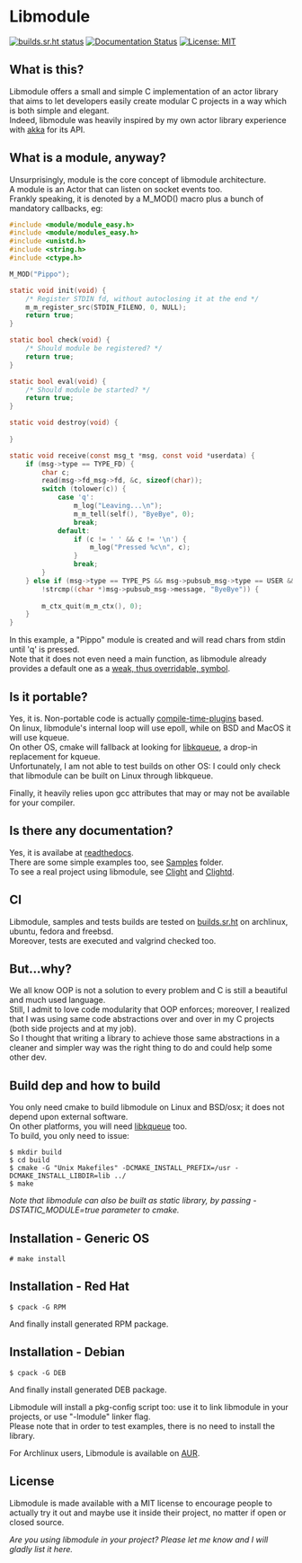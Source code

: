 # Libmodule

[![builds.sr.ht status](https://builds.sr.ht/~fededp/libmodule.svg)](https://builds.sr.ht/~fededp/libmodule?)
[![Documentation Status](https://readthedocs.org/projects/libmodule/badge/?version=latest)](http://libmodule.readthedocs.io/en/latest/?badge=latest)
[![License: MIT](https://img.shields.io/badge/License-MIT-yellow.svg)](https://opensource.org/licenses/MIT)

## What is this?

Libmodule offers a small and simple C implementation of an actor library that aims to let developers easily create modular C projects in a way which is both simple and elegant.  
Indeed, libmodule was heavily inspired by my own actor library experience with [akka](https://akka.io/) for its API.  

## What is a module, anyway?

Unsurprisingly, module is the core concept of libmodule architecture.  
A module is an Actor that can listen on socket events too.  
Frankly speaking, it is denoted by a M_MOD() macro plus a bunch of mandatory callbacks, eg:
```C
#include <module/module_easy.h>
#include <module/modules_easy.h>
#include <unistd.h>
#include <string.h>
#include <ctype.h>

M_MOD("Pippo");

static void init(void) {
    /* Register STDIN fd, without autoclosing it at the end */
    m_m_register_src(STDIN_FILENO, 0, NULL);
    return true;
}

static bool check(void) {
    /* Should module be registered? */
    return true;
}

static bool eval(void) {
    /* Should module be started? */
    return true;
}

static void destroy(void) {
    
}

static void receive(const msg_t *msg, const void *userdata) {
    if (msg->type == TYPE_FD) {
        char c;
        read(msg->fd_msg->fd, &c, sizeof(char));
        switch (tolower(c)) {
            case 'q':
                m_log("Leaving...\n");
                m_m_tell(self(), "ByeBye", 0);
                break;
            default:
                if (c != ' ' && c != '\n') {
                    m_log("Pressed %c\n", c);
                }
                break;
        }
    } else if (msg->type == TYPE_PS && msg->pubsub_msg->type == USER && 
        !strcmp((char *)msg->pubsub_msg->message, "ByeBye")) {
        
        m_ctx_quit(m_m_ctx(), 0);
    }
}
```
In this example, a "Pippo" module is created and will read chars from stdin until 'q' is pressed.  
Note that it does not even need a main function, as libmodule already provides a default one as a [weak, thus overridable, symbol](https://gcc.gnu.org/onlinedocs/gcc-3.2/gcc/Function-Attributes.html).  

## Is it portable?

Yes, it is. Non-portable code is actually [compile-time-plugins](https://github.com/FedeDP/libmodule/tree/master/Lib/poll_plugins) based.  
On linux, libmodule's internal loop will use epoll, while on BSD and MacOS it will use kqueue.  
On other OS, cmake will fallback at looking for [libkqueue](https://github.com/mheily/libkqueue), a drop-in replacement for kqueue.  
Unfortunately, I am not able to test builds on other OS: I could only check that libmodule can be built on Linux through libkqueue.  

Finally, it heavily relies upon gcc attributes that may or may not be available for your compiler.

## Is there any documentation?

Yes, it is availabe at [readthedocs](http://libmodule.readthedocs.io/en/latest/).  
There are some simple examples too, see [Samples](https://github.com/FedeDP/libmodule/tree/master/Samples) folder.  
To see a real project using libmodule, see [Clight](https://github.com/FedeDP/Clight) and [Clightd](https://github.com/FedeDP/Clightd).

## CI

Libmodule, samples and tests builds are tested on [builds.sr.ht](https://builds.sr.ht/~fededp/libmodule) on archlinux, ubuntu, fedora and freebsd.  
Moreover, tests are executed and valgrind checked too.  

## But...why?

We all know OOP is not a solution to every problem and C is still a beautiful and much used language.  
Still, I admit to love code modularity that OOP enforces; moreover, I realized that I was using same code abstractions over and over in my C projects (both side projects and at my job).  
So I thought that writing a library to achieve those same abstractions in a cleaner and simpler way was the right thing to do and could help some other dev. 

## Build dep and how to build

You only need cmake to build libmodule on Linux and BSD/osx; it does not depend upon external software.  
On other platforms, you will need [libkqueue](https://github.com/mheily/libkqueue) too.  
To build, you only need to issue:

    $ mkdir build
    $ cd build
    $ cmake -G "Unix Makefiles" -DCMAKE_INSTALL_PREFIX=/usr -DCMAKE_INSTALL_LIBDIR=lib ../
    $ make

*Note that libmodule can also be built as static library, by passing -DSTATIC_MODULE=true parameter to cmake.*

Installation - Generic OS
-------------------------

    # make install

Installation - Red Hat
----------------------

    $ cpack -G RPM

And finally install generated RPM package.

Installation - Debian
---------------------

    $ cpack -G DEB

And finally install generated DEB package.

Libmodule will install a pkg-config script too: use it to link libmodule in your projects, or use "-lmodule" linker flag.  
Please note that in order to test examples, there is no need to install the library.

For Archlinux users, Libmodule is available on [AUR](https://aur.archlinux.org/packages/libmodule/).

## License
Libmodule is made available with a MIT license to encourage people to actually try it out and maybe use it inside their project, no matter if open or closed source.  

*Are you using libmodule in your project? Please let me know and I will gladly list it here.*
